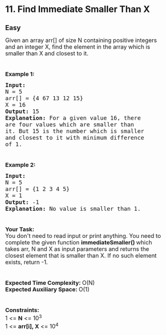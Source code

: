 # 11. Find Immediate Smaller Than X
## Easy 
<div class="problem-statement">
                <p></p><p><span style="font-size:18px">Given an array arr[] of size N containing positive integers and an integer X, find the element&nbsp;in the array which is smaller than X and closest to it.</span></p>

<p>&nbsp;</p>

<p><strong><span style="font-size:18px">Example 1:</span></strong></p>

<pre><strong><span style="font-size:18px">Input:
</span></strong><span style="font-size:18px">N = 5
arr[] = {4 67 13&nbsp;12 15}
X = 16
<strong>Output: </strong>15<strong>
Explanation: </strong>For a given value 16, there
are four values which are smaller than
it. But 15 is the number which is smaller
and closest to it with minimum difference
of 1.</span>
</pre>

<p>&nbsp;</p>

<p><strong><span style="font-size:18px">Example 2:</span></strong></p>

<pre><strong><span style="font-size:18px">Input:
</span></strong><span style="font-size:18px">N = 5
arr[] = {1 2 3 4 5}
X = 1
<strong>Output: </strong>-1<strong>
Explanation: </strong>No value is smaller than 1.</span></pre>

<p>&nbsp;</p>

<p><span style="font-size:18px"><strong>Your&nbsp;Task:</strong><br>
You don't need to read input or print anything.&nbsp;You need to complete the given function <strong>immediateSmaller() </strong>which takes&nbsp;arr, N and X as input parameters&nbsp;and returns the closest element that is smaller than X. If no such element exists, return -1.</span></p>

<p>&nbsp;</p>

<p><span style="font-size:18px"><strong>Expected Time Complexity:&nbsp;</strong>O(N)<br>
<strong>Expected Auxiliary Space:&nbsp;</strong>O(1)</span></p>

<p>&nbsp;</p>

<p><span style="font-size:18px"><strong>Constraints:</strong><br>
1 &lt;= <strong>N</strong> &lt;= 10<sup>3</sup><br>
1 &lt;= <strong>arr[i], X</strong> &lt;= 10<sup>4</sup></span></p>
 <p></p>
            </div>